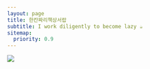 ```yaml
---
layout: page
title: 한칸짜리책상서랍
subtitle: I work diligently to become lazy ☕
sitemap:
  priority: 0.9
---
```


<img src="{{ '/assets/img/nimkoes.jpg' | prepend: site.baseurl }}" id="about-img">

<div id="describe-text">
<!-- 	<p></p> -->
</div>
